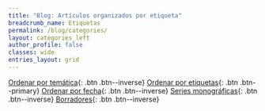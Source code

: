 ```yaml
---
title: "Blog: Artículos organizados por etiqueta"
breadcrumb_name: Etiquetas
permalink: /blog/categories/
layout: categories_left
author_profile: false
classes: wide
entries_layout: grid
---
```


[Ordenar por temática](/blog){: .btn .btn--inverse} 
[Ordenar por etiquetas](/blog/tags){: .btn .btn--primary} 
[Ordenar por fecha](/blog/fecha){: .btn .btn--inverse}
[Series monográficas](/blog/series){: .btn .btn--inverse}
[Borradores](/blog/borradores){: .btn .btn--inverse}
